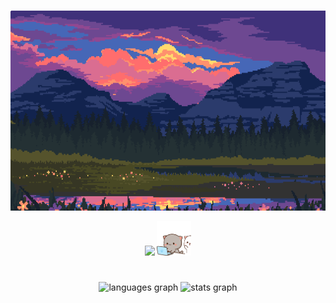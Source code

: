 ###
<div align="center">
   <img height="320" width="640" src="https://github.com/chudik63/chudik63/blob/main/gif.gif">
</div>

<p align="center"> 
   <img src="https://skillicons.dev/icons?i=go,docker,postgres,redis,kafka,rabbitmq,nginx,graphql,ubuntu,git,postman">
   <img height="55" width="55" src="https://github.com/chudik63/chudik63/blob/main/cats.gif">
</p>

#

<div align="center">
   <img src="https://leetcard.jacoblin.cool/veetalya" height="150" alt="languages graph"  />
   <img src="https://github-readme-stats.vercel.app/api?username=chudik63&hide_title=false&hide_rank=false&show_icons=true&include_all_commits=true&count_private=true&disable_animations=false&theme=tokyonight&locale=en&hide_border=false&order=1" height="150" alt="stats graph"  />
</div>

###
